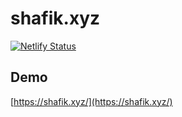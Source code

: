 # shafik.xyz

[![Netlify Status](https://api.netlify.com/api/v1/badges/bc4283a5-dd87-491b-bc8d-780f32bbe357/deploy-status)]()

## Demo

[https://shafik.xyz/](https://shafik.xyz/)
